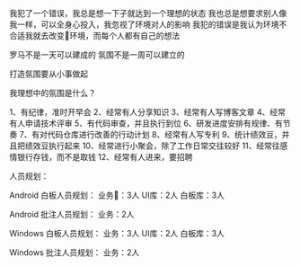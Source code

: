 我犯了一个错误，我总是想一下子就达到一个理想的状态
我也总是想要求别人像我一样，可以全身心投入，我忽视了环境对人的影响
我犯的错误是我认为环境不合适我就去改变环境，而每个人都有自己的想法

罗马不是一天可以建成的
氛围不是一周可以建立的

打造氛围要从小事做起

我理想中的氛围是什么？

1、有纪律，准时开早会
2、经常有人分享知识
3、经常有人写博客文章
4、经常有人申请技术评审
5、有代码审查，并且执行到位
6、研发进度安排有规律、有节奏
7、有对代码仓库进行改善的行动计划
8、经常有人写专利
9、统计绩效豆，并且把绩效豆执行起来
10、经常进行小聚会，除了工作日常交往较好
11、经常往感情银行存钱，而不是取钱
12、经常有人进来，要招聘


人员规划：

Android 白板人员规划：
业务：3人
UI库：2人
白板库：3人

Android 批注人员规划：
业务：2人

Windows 白板人员规划：
业务：3人
UI库：2人
白板库：3人

Windows 批注人员规划：
业务：2人